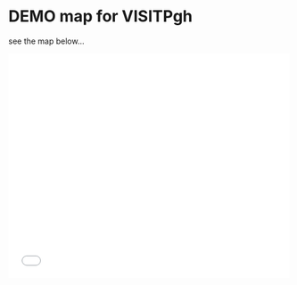 # DEMO map for VISITPgh

see the map below... 

<style>.embed-container {position: relative; padding-bottom: 80%; height: 0; max-width: 100%;} .embed-container iframe, .embed-container object, .embed-container iframe{position: absolute; top: 0; left: 0; width: 100%; height: 100%;} small{position: absolute; z-index: 40; bottom: 0; margin-bottom: -15px;}</style><div class="embed-container"><iframe width="500" height="400" frameborder="0" scrolling="no" marginheight="0" marginwidth="0" title="SummerFest 2022" src="//carnegiemellon.maps.arcgis.com/apps/Embed/index.html?webmap=45ea41da561a42ee8f78046247b3fefe&extent=-79.9928,40.4462,-79.8995,40.482&zoom=true&previewImage=false&scale=true&disable_scroll=true&theme=light"></iframe></div>
